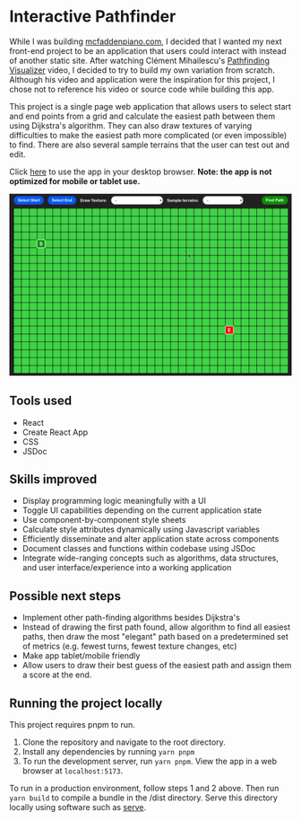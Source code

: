 # Interactive Pathfinder

While I was building [mcfaddenpiano.com](https://github.com/shanemcfadden/mcfaddenpiano.com), I decided that I wanted my next front-end project to be an application that users could interact with instead of another static site. After watching Clément Mihailescu's [Pathfinding Visualizer](https://www.youtube.com/watch?v=msttfIHHkak) video, I decided to try to build my own variation from scratch. Although his video and application were the inspiration for this project, I chose not to reference his video or source code while building this app.

This project is a single page web application that allows users to select start and end points from a grid and calculate the easiest path between them using Dijkstra's algorithm. They can also draw textures of varying difficulties to make the easiest path more complicated (or even impossible) to find. There are also several sample terrains that the user can test out and edit.

Click [here](https://shanemcfadden.dev/interactive-pathfinder) to use the app in your desktop browser. **Note: the app is not optimized for mobile or tablet use.**

[![Pathfinder demonstration](src/images/screencap.gif)](https://shanemcfadden.dev/interactive-pathfinder)

## Tools used

- React
- Create React App
- CSS
- JSDoc

## Skills improved

- Display programming logic meaningfully with a UI
- Toggle UI capabilities depending on the current application state
- Use component-by-component style sheets
- Calculate style attributes dynamically using Javascript variables
- Efficiently disseminate and alter application state across components
- Document classes and functions within codebase using JSDoc
- Integrate wide-ranging concepts such as algorithms, data structures, and user interface/experience into a working application

## Possible next steps

- Implement other path-finding algorithms besides Dijkstra's
- Instead of drawing the first path found, allow algorithm to find all easiest paths, then draw the most "elegant" path based on a predetermined set of metrics (e.g. fewest turns, fewest texture changes, etc)
- Make app tablet/mobile friendly
- Allow users to draw their best guess of the easiest path and assign them a score at the end.

## Running the project locally

This project requires pnpm to run.

1. Clone the repository and navigate to the root directory.
1. Install any dependencies by running `yarn pnpm`
1. To run the development server, run `yarn pnpm`. View the app in a web browser at `localhost:5173`.

To run in a production environment, follow steps 1 and 2 above. Then run `yarn build` to compile a bundle in the /dist directory. Serve this directory locally using software such as [serve](https://github.com/vercel/serve).
